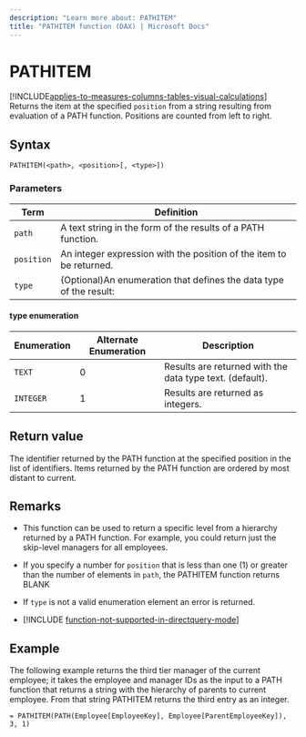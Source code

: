 ```yaml
---
description: "Learn more about: PATHITEM"
title: "PATHITEM function (DAX) | Microsoft Docs"
---
```

# PATHITEM

[!INCLUDE[applies-to-measures-columns-tables-visual-calculations](includes/applies-to-measures-columns-tables-visual-calculations.md)]
Returns the item at the specified `position` from a string resulting from evaluation of a PATH function. Positions are counted from left to right.  
  
## Syntax  
  
```dax
PATHITEM(<path>, <position>[, <type>])  
```
  
### Parameters

|Term|Definition|  
|--------|--------------|  
|`path`| A text string in the form of the results of a PATH function.    |  
|`position`|  An integer expression with the position of the item to be returned.  |
|`type`|  (Optional)An enumeration that defines the data type of the result:  |

#### type enumeration

|Enumeration|Alternate Enumeration|Description|
|-----|-----|-----|
|`TEXT`|0|Results are returned with the data type text. (default).|  
|`INTEGER`|1|Results are returned as integers.|  
  
## Return value

The identifier returned by the PATH function at the specified position in the list of identifiers. Items returned by the PATH function are ordered by most distant to current.  
  
## Remarks  
  
- This function can be used to return a specific level from a hierarchy returned by a PATH function. For example, you could return just the skip-level managers for all employees.  
  
- If you specify a number for `position` that is less than one (1) or greater than the number of elements in `path`, the PATHITEM function returns BLANK  
  
- If `type` is not a valid enumeration element an error is returned.  
  
- [!INCLUDE [function-not-supported-in-directquery-mode](includes/function-not-supported-in-directquery-mode.md)]
  
## Example

The following example returns the third tier manager of the current employee; it takes the employee and manager IDs as the input to a PATH function that returns a string with the hierarchy of parents to current employee. From that string PATHITEM returns the third entry as an integer.  
  
```dax
= PATHITEM(PATH(Employee[EmployeeKey], Employee[ParentEmployeeKey]), 3, 1)  
```
